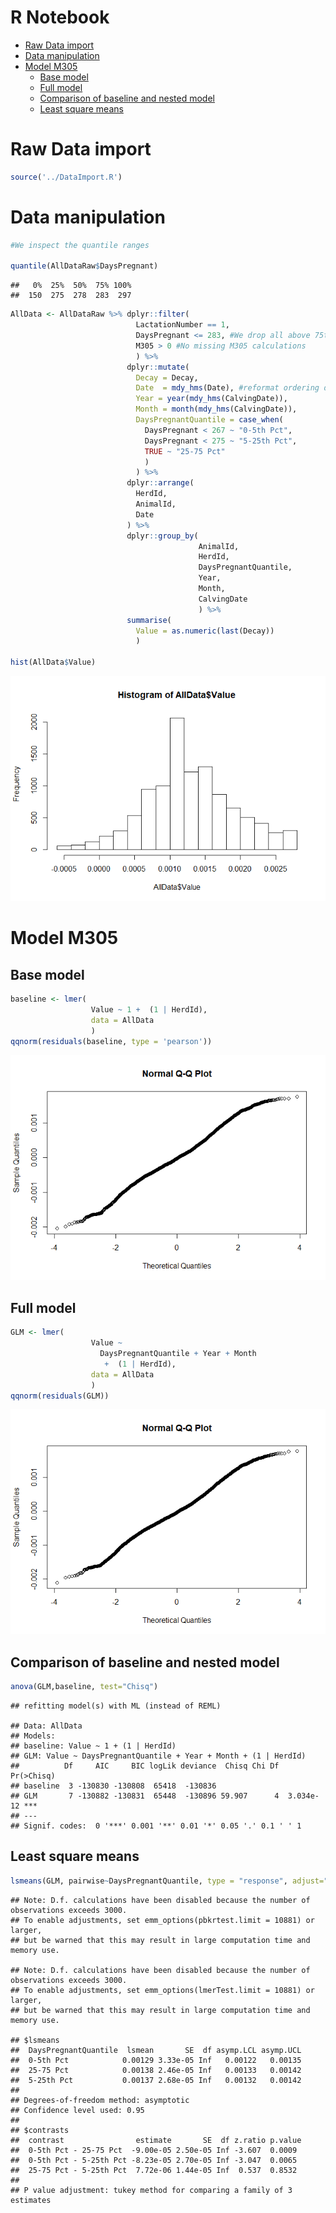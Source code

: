 R Notebook
================

-   [Raw Data import](#raw-data-import)
-   [Data manipulation](#data-manipulation)
-   [Model M305](#model-m305)
    -   [Base model](#base-model)
    -   [Full model](#full-model)
    -   [Comparison of baseline and nested model](#comparison-of-baseline-and-nested-model)
    -   [Least square means](#least-square-means)

Raw Data import
===============

``` r
source('../DataImport.R')
```

Data manipulation
=================

``` r
#We inspect the quantile ranges

quantile(AllDataRaw$DaysPregnant)
```

    ##   0%  25%  50%  75% 100% 
    ##  150  275  278  283  297

``` r
AllData <- AllDataRaw %>% dplyr::filter(
                            LactationNumber == 1,
                            DaysPregnant <= 283, #We drop all above 75th percentile because no interest at this stage, missing inseminations?
                            M305 > 0 #No missing M305 calculations
                            ) %>% 
                          dplyr::mutate(
                            Decay = Decay,
                            Date  = mdy_hms(Date), #reformat ordering date
                            Year = year(mdy_hms(CalvingDate)),
                            Month = month(mdy_hms(CalvingDate)),
                            DaysPregnantQuantile = case_when(
                              DaysPregnant < 267 ~ "0-5th Pct",
                              DaysPregnant < 275 ~ "5-25th Pct",
                              TRUE ~ "25-75 Pct"
                              )
                            ) %>%
                          dplyr::arrange(
                            HerdId,
                            AnimalId,
                            Date
                          ) %>%
                          dplyr::group_by(
                                          AnimalId,
                                          HerdId,
                                          DaysPregnantQuantile,
                                          Year,
                                          Month,
                                          CalvingDate
                                          ) %>% 
                          summarise(
                            Value = as.numeric(last(Decay))
                            )

hist(AllData$Value)
```

![](Decay_files/figure-markdown_github/unnamed-chunk-3-1.png)

Model M305
==========

Base model
----------

``` r
baseline <- lmer(
                  Value ~ 1 +  (1 | HerdId), 
                  data = AllData
                  )
qqnorm(residuals(baseline, type = 'pearson'))
```

![](Decay_files/figure-markdown_github/unnamed-chunk-4-1.png)

Full model
----------

``` r
GLM <- lmer(
                  Value ~ 
                    DaysPregnantQuantile + Year + Month
                     +  (1 | HerdId),
                  data = AllData
                  )
qqnorm(residuals(GLM))
```

![](Decay_files/figure-markdown_github/unnamed-chunk-5-1.png)

Comparison of baseline and nested model
---------------------------------------

``` r
anova(GLM,baseline, test="Chisq")
```

    ## refitting model(s) with ML (instead of REML)

    ## Data: AllData
    ## Models:
    ## baseline: Value ~ 1 + (1 | HerdId)
    ## GLM: Value ~ DaysPregnantQuantile + Year + Month + (1 | HerdId)
    ##          Df     AIC     BIC logLik deviance  Chisq Chi Df Pr(>Chisq)    
    ## baseline  3 -130830 -130808  65418  -130836                             
    ## GLM       7 -130882 -130831  65448  -130896 59.907      4  3.034e-12 ***
    ## ---
    ## Signif. codes:  0 '***' 0.001 '**' 0.01 '*' 0.05 '.' 0.1 ' ' 1

Least square means
------------------

``` r
lsmeans(GLM, pairwise~DaysPregnantQuantile, type = "response", adjust="tukey")
```

    ## Note: D.f. calculations have been disabled because the number of observations exceeds 3000.
    ## To enable adjustments, set emm_options(pbkrtest.limit = 10881) or larger,
    ## but be warned that this may result in large computation time and memory use.

    ## Note: D.f. calculations have been disabled because the number of observations exceeds 3000.
    ## To enable adjustments, set emm_options(lmerTest.limit = 10881) or larger,
    ## but be warned that this may result in large computation time and memory use.

    ## $lsmeans
    ##  DaysPregnantQuantile  lsmean       SE  df asymp.LCL asymp.UCL
    ##  0-5th Pct            0.00129 3.33e-05 Inf   0.00122   0.00135
    ##  25-75 Pct            0.00138 2.46e-05 Inf   0.00133   0.00142
    ##  5-25th Pct           0.00137 2.68e-05 Inf   0.00132   0.00142
    ## 
    ## Degrees-of-freedom method: asymptotic 
    ## Confidence level used: 0.95 
    ## 
    ## $contrasts
    ##  contrast                estimate       SE  df z.ratio p.value
    ##  0-5th Pct - 25-75 Pct  -9.00e-05 2.50e-05 Inf -3.607  0.0009 
    ##  0-5th Pct - 5-25th Pct -8.23e-05 2.70e-05 Inf -3.047  0.0065 
    ##  25-75 Pct - 5-25th Pct  7.72e-06 1.44e-05 Inf  0.537  0.8532 
    ## 
    ## P value adjustment: tukey method for comparing a family of 3 estimates
